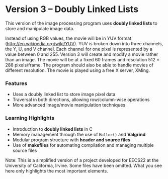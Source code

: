 # Version 3 – Doubly Linked Lists
This version of the image processing program uses **doubly linked lists** to store and manipulate image data. 

Instead of using RGB values, the movie will be in YUV format (http://en.wikipedia.org/wiki/YUV).
YUV is broken down into three channels, the Y, U, and V channel. Each channel for one pixel is represented by a value between 0 and 255.
Version 3 will create and modify a movie rather than an image. The movie will be at a fixed 60 frames and resolution 512 × 288 pixels/frame.  The program should also be able to handle movies of different resolution. The movie is played using a free X server, XMing.

### Features
- Uses a doubly linked list to store image pixel data
- Traversal in both directions, allowing row/column-wise operations
- More advanced image/movie manipulation techniques

### Learning Highlights
- Introduction to **doubly linked lists** in C
- Memory management through the use of `Malloc()` and **Valgrind**
- Modular program structure with **header and source files**
- Use of **makefiles** for automating compilation and managing multiple source files  

Note: This is a simplified version of a project developed for EECS22 at the University of California, Irvine. Some files have been omitted. What you see here only highlights the most important elements.
